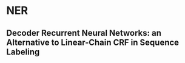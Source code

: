 # NER
## Decoder Recurrent Neural Networks: an Alternative to Linear-Chain CRF in Sequence Labeling
